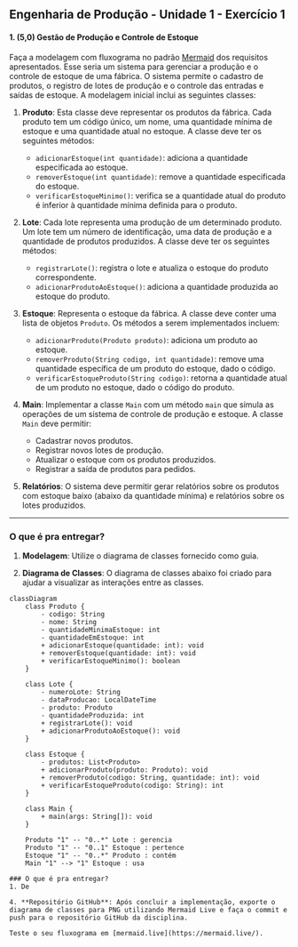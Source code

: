 ## Engenharia de Produção - Unidade 1 - Exercício 1

#### 1. (5,0) **Gestão de Produção e Controle de Estoque**

Faça a modelagem com fluxograma no padrão [Mermaid](mermaid.js.org) dos requisitos apresentados. Esse seria um sistema para gerenciar a produção e o controle de estoque de uma fábrica. 
O sistema permite o cadastro de produtos, o registro de lotes de produção e o controle das entradas e saídas de estoque. A modelagem inicial inclui as seguintes classes:

1. **Produto**: Esta classe deve representar os produtos da fábrica. Cada produto tem um código único, um nome, uma quantidade mínima de estoque e uma quantidade atual no estoque. A classe deve ter os seguintes métodos:
   - `adicionarEstoque(int quantidade)`: adiciona a quantidade especificada ao estoque.
   - `removerEstoque(int quantidade)`: remove a quantidade especificada do estoque.
   - `verificarEstoqueMinimo()`: verifica se a quantidade atual do produto é inferior à quantidade mínima definida para o produto.

2. **Lote**: Cada lote representa uma produção de um determinado produto. Um lote tem um número de identificação, uma data de produção e a quantidade de produtos produzidos. A classe deve ter os seguintes métodos:
   - `registrarLote()`: registra o lote e atualiza o estoque do produto correspondente.
   - `adicionarProdutoAoEstoque()`: adiciona a quantidade produzida ao estoque do produto.

3. **Estoque**: Representa o estoque da fábrica. A classe deve conter uma lista de objetos `Produto`. Os métodos a serem implementados incluem:
   - `adicionarProduto(Produto produto)`: adiciona um produto ao estoque.
   - `removerProduto(String codigo, int quantidade)`: remove uma quantidade específica de um produto do estoque, dado o código.
   - `verificarEstoqueProduto(String codigo)`: retorna a quantidade atual de um produto no estoque, dado o código do produto.

4. **Main**: Implementar a classe `Main` com um método `main` que simula as operações de um sistema de controle de produção e estoque. A classe `Main` deve permitir:
   - Cadastrar novos produtos.
   - Registrar novos lotes de produção.
   - Atualizar o estoque com os produtos produzidos.
   - Registrar a saída de produtos para pedidos.

5. **Relatórios**: O sistema deve permitir gerar relatórios sobre os produtos com estoque baixo (abaixo da quantidade mínima) e relatórios sobre os lotes produzidos.

---

### O que é pra entregar?

1. **Modelagem**: Utilize o diagrama de classes fornecido como guia.
   
2. **Diagrama de Classes**: O diagrama de classes abaixo foi criado para ajudar a visualizar as interações entre as classes.

```mermaid
classDiagram
    class Produto {
        - codigo: String
        - nome: String
        - quantidadeMinimaEstoque: int
        - quantidadeEmEstoque: int
        + adicionarEstoque(quantidade: int): void
        + removerEstoque(quantidade: int): void
        + verificarEstoqueMinimo(): boolean
    }

    class Lote {
        - numeroLote: String
        - dataProducao: LocalDateTime
        - produto: Produto
        - quantidadeProduzida: int
        + registrarLote(): void
        + adicionarProdutoAoEstoque(): void
    }

    class Estoque {
        - produtos: List<Produto>
        + adicionarProduto(produto: Produto): void
        + removerProduto(codigo: String, quantidade: int): void
        + verificarEstoqueProduto(codigo: String): int
    }

    class Main {
        + main(args: String[]): void
    }

    Produto "1" -- "0..*" Lote : gerencia
    Produto "1" -- "0..1" Estoque : pertence
    Estoque "1" -- "0..*" Produto : contém
    Main "1" --> "1" Estoque : usa

### O que é pra entregar?
1. De

4. **Repositório GitHub**: Após concluir a implementação, exporte o diagrama de classes para PNG utilizando Mermaid Live e faça o commit e push para o repositório GitHub da disciplina.

Teste o seu fluxograma em [mermaid.live](https://mermaid.live/). 